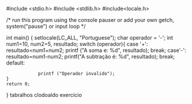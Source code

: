 #include <stdio.h>
#include <stdlib.h>
#include<locale.h>

/* run this program using the console pauser or add your own getch, system("pause") or input loop */

int main() {
setlocale(LC_ALL, "Portuguese");
	char operador = '-';
	int num1=10, num2=5, resultado;
	switch (operador){
		case '+':
			resultado=num1+num2;
			printf ("A soma e: %d", resultado);
			break;
			case'-':
				resultado=num1-num2;
				printf("A subtração é: %d", resultado);
				break;
				default:
				
				printf ("Operador invalido");
	} 
	return 0;
}
tabralhos clodoaldo
exercicio
